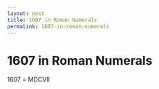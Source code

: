 ```yaml
---
layout: post
title: 1607 in Roman Numerals
permalink: 1607-in-roman-numerals
---
```


# 1607 in Roman Numerals

1607 = MDCVII
